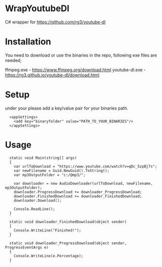 # WrapYoutubeDl
C# wrapper for https://github.com/rg3/youtube-dl 

# Installation
You need to download or use the binaries in the repo, following exe files are needed;

ffmpeg.exe  - https://www.ffmpeg.org/download.html
youtube-dl.exe   - https://rg3.github.io/youtube-dl/download.html

# Setup

under your <appSettings> please add a key/value pair for your binaries path.
```
  <appSettings>
    <add key="binaryfolder" value="PATH_TO_YOUR_BINARIES"/>
  </appSettings>
```  
# Usage
```
  static void Main(string[] args)
  {
    var urlToDownload = "https://www.youtube.com/watch?v=qDc_5zpBj7s";
    var newFilename = Guid.NewGuid().ToString();
    var mp3OutputFolder = "c:/@mp3/";

    var downloader = new AudioDownloader(urlToDownload, newFilename, mp3OutputFolder);
    downloader.ProgressDownload += downloader_ProgressDownload;
    downloader.FinishedDownload += downloader_FinishedDownload;
    downloader.Download();

    Console.ReadLine();
  }

  static void downloader_FinishedDownload(object sender)
  {
    Console.WriteLine("Finished!");
  }

  static void downloader_ProgressDownload(object sender, ProgressEventArgs e)
  {
    Console.WriteLine(e.Percentage);
  }
```
